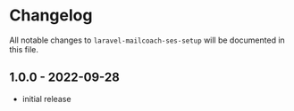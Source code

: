 # Changelog

All notable changes to `laravel-mailcoach-ses-setup` will be documented in this file.

## 1.0.0 - 2022-09-28

- initial release
